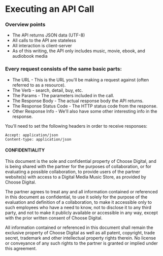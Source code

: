 # Executing an API Call

### Overview points
* The API returns JSON data (UTF-8)
* All calls to the API are stateless
* All interaction is client-server
* As of this writing, the API only includes music, movie, ebook, and audiobook media

### Every request consists of the same basic parts:

* The URL - This is the URL you'll be making a request against (often referred to as a resource).
* The Verb - search, detail, buy, etc.
* The Params - The parameters included in the call.
* The Response Body - The actual response body the API returns.
* The Response Status Code - The HTTP status code from the response.
* Other Response Info - We'll also have some other interesting info in the response.

You'll need to set the following headers in order to receive responses:

```
Accept: application/json
Content-type: application/json
```


#### CONFIDENTIALITY

This document is the sole and confidential property of Choose Digital, and is being shared with the partner for the purposes of collaboration, or for evaluating a possible collaboration, to provide users of the partner website(s) with access to a Digital Media Music Store, as provided by Choose Digital. 

The partner agrees to treat any and all information contained or referenced in this document as confidential, to use it solely for the purpose of the evaluation and definition of a collaboration, to make it accessible only to such employees who have a need to know, not to disclose it to any third party, and not to make it publicly available or accessible in any way, except with the prior written consent of Choose Digital.

All information contained or referenced in this document shall remain the exclusive property of Choose Digital as well as all patent, copyright, trade secret, trademark and other intellectual property rights therein. No license or conveyance of any such rights to the partner is granted or implied under this agreement.
